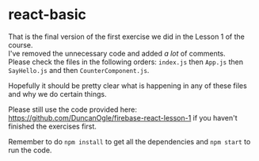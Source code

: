 # react-basic

That is the final version of the first exercise we did in the Lesson 1 of the course.<br/>
I've removed the unnecessary code and added _a lot_ of comments.<br/>
Please check the files in the following orders: `index.js` then `App.js` then `SayHello.js` and then `CounterComponent.js`.

Hopefully it should be pretty clear what is happening in any of these files and why we do certain things.

Please still use the code provided here: https://github.com/DuncanOgle/firebase-react-lesson-1 if you haven't finished the exercises first.

Remember to do `npm install` to get all the dependencies and `npm start` to run the code.
